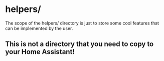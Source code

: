 # helpers/
The scope of the helpers/ directory is just to store some cool features that can be implemented by the user.

## This is not a directory that you need to copy to your Home Assistant!